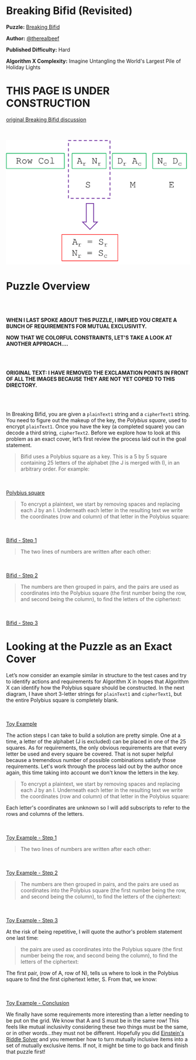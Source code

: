 # Breaking Bifid (Revisited)

__Puzzle:__ [Breaking Bifid](https://www.codingame.com/training/hard/breaking-bifid)

__Author:__ [@therealbeef](https://www.codingame.com/profile/ecad91b9a50d51a3d9515d303487dd7c7077604)

__Published Difficulty:__ Hard

__Algorithm X Complexity:__ Imagine Untangling the World's Largest Pile of Holiday Lights

# THIS PAGE IS UNDER CONSTRUCTION


[original Breaking Bifid discussion](breaking-bifid)


<BR><BR>
![Breaking Bifid Toy Example - Conclusion](Toy4.png)
<BR>




# Puzzle Overview

<BR><BR>

__WHEN I LAST SPOKE ABOUT THIS PUZZLE, I IMPLIED YOU CREATE A BUNCH OF REQUIREMENTS FOR MUTUAL EXCLUSIVITY.__

__NOW THAT WE COLORFUL CONSTRAINTS, LET'S TAKE A LOOK AT ANOTHER APPROACH....__

<BR><BR>



__ORIGINAL TEXT: I HAVE REMOVED THE EXCLAMATION POINTS IN FRONT OF ALL THE IMAGES BECAUSE THEY ARE NOT YET COPIED TO THIS DIRECTORY.__

<BR><BR>


In Breaking Bifid, you are given a `plainText1` string and a `cipherText1` string. You need to figure out the makeup of the key, the _Polybius square_, used to encrypt `plainText1`. Once you have the key (a completed square) you can decode a third string, `cipherText2`. Before we explore how to look at this problem as an exact cover, let’s first review the process laid out in the goal statement.

>Bifid uses a Polybius square as a key. This is a 5 by 5 square containing 25 letters of the alphabet (the J is merged with I), in an arbitrary order. For example:

<BR><BR>
[Polybius square](PolybiusSquare.png)
<BR>

>To encrypt a plaintext, we start by removing spaces and replacing each J by an I. Underneath each letter in the resulting text we write the coordinates (row and column) of that letter in the Polybius square:

<BR><BR>
[Bifid - Step 1](FLEEATONCE1.png)
<BR>

>The two lines of numbers are written after each other:

<BR><BR>
[Bifid - Step 2](FLEEATONCE2.png)
<BR>

>The numbers are then grouped in pairs, and the pairs are used as coordinates into the Polybius square (the first number being the row, and second being the column), to find the letters of the ciphertext:

<BR><BR>
[Bifid - Step 3](FLEEATONCE3.png)
<BR>


# Looking at the Puzzle as an Exact Cover

Let’s now consider an example similar in structure to the test cases and try to identify actions and requirements for Algorithm X in hopes that Algorithm X can identify how the Polybius square should be constructed. In the next diagram, I have short 3-letter strings for `plainText1` and `cipherText1`, but the entire Polybius square is completely blank.

<BR><BR>
[Toy Example](ToyBifid.png)
<BR>

The action steps I can take to build a solution are pretty simple. One at a time, a letter of the alphabet (J is excluded) can be placed in one of the 25 squares. As for requirements, the only obvious requirements are that every letter be used and every square be covered. That is not super helpful because a tremendous number of possible combinations satisfy those requirements. Let's work through the process laid out by the author once again, this time taking into account we don't know the letters in the key.

>To encrypt a plaintext, we start by removing spaces and replacing each J by an I. Underneath each letter in the resulting text we write the coordinates (row and column) of that letter in the Polybius square:

Each letter's coordinates are unknown so I will add subscripts to refer to the rows and columns of the letters.

<BR><BR>
[Toy Example - Step 1](Toy1.png)
<BR>

>The two lines of numbers are written after each other:

<BR><BR>
[Toy Example - Step 2](Toy2.png)
<BR>

>The numbers are then grouped in pairs, and the pairs are used as coordinates into the Polybius square (the first number being the row, and second being the column), to find the letters of the ciphertext:

<BR><BR>
[Toy Example - Step 3](Toy3.png)
<BR>

At the risk of being repetitive, I will quote the author's problem statement one last time:

>the pairs are used as coordinates into the Polybius square (the first number being the row, and second being the column), to find the letters of the ciphertext:

The first pair, (row of A, row of N), tells us where to look in the Polybius square to find the first ciphertext letter, S. From that, we know:

<BR><BR>
[Toy Example - Conclusion](Toy4.png)
<BR>

We finally have some requirements more interesting than a letter needing to be put on the grid. We know that A and S must be in the same row! This feels like mutual inclusivity considering these two things must be the same, or in other words...they must not be different. Hopefully you did [Einstein's Riddle Solver](https://www.codingame.com/training/hard/einsteins-riddle-solver) and you remember how to turn mutually inclusive items into a set of mutually exclusive items. If not, it might be time to go back and finish that puzzle first! 
